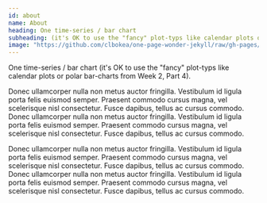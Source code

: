 ```yaml
---
id: about
name: About
heading: One time-series / bar chart 
subheading: (it's OK to use the "fancy" plot-typs like calendar plots or polar bar-charts from Week 2, Part 4).
image: "https://github.com/clbokea/one-page-wonder-jekyll/raw/gh-pages/assets/prostitution_pr_year.png"
---
```

One time-series / bar chart (it's OK to use the "fancy" plot-typs like calendar plots or polar bar-charts from Week 2, Part 4).

Donec ullamcorper nulla non metus auctor fringilla. Vestibulum id ligula porta felis euismod semper. Praesent commodo cursus magna, vel scelerisque nisl consectetur. Fusce dapibus, tellus ac cursus commodo.
Donec ullamcorper nulla non metus auctor fringilla. Vestibulum id ligula porta felis euismod semper. Praesent commodo cursus magna, vel scelerisque nisl consectetur. Fusce dapibus, tellus ac cursus commodo.

Donec ullamcorper nulla non metus auctor fringilla. Vestibulum id ligula porta felis euismod semper. Praesent commodo cursus magna, vel scelerisque nisl consectetur. Fusce dapibus, tellus ac cursus commodo.
Donec ullamcorper nulla non metus auctor fringilla. Vestibulum id ligula porta felis euismod semper. Praesent commodo cursus magna, vel scelerisque nisl consectetur. Fusce dapibus, tellus ac cursus commodo.
